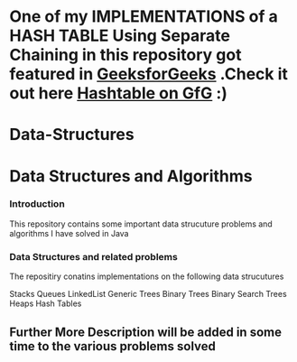 # One of my IMPLEMENTATIONS of a HASH TABLE Using Separate Chaining in this repository  got featured in [GeeksforGeeks](http://www.geeksforgeeks.org/) .Check it out here [Hashtable on GfG](http://www.geeksforgeeks.org/implementing-our-own-hash-table-with-separate-chaining-in-java/) :)

# Data-Structures
Data Structures and Algorithms
===============================

### Introduction

This repository contains some important data strucuture problems and algorithms I have solved in Java

### Data Structures and related problems
The repositiry conatins implementations on the following data strucutures

Stacks 
Queues
LinkedList
Generic Trees
Binary Trees
Binary Search Trees
Heaps
Hash Tables

## Further More Description will be added in some time to the various problems solved


